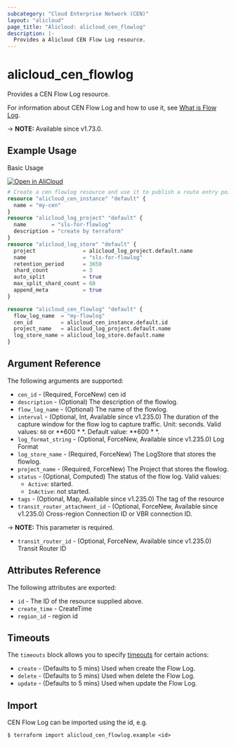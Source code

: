 ```yaml
---
subcategory: "Cloud Enterprise Network (CEN)"
layout: "alicloud"
page_title: "Alicloud: alicloud_cen_flowlog"
description: |-
  Provides a Alicloud CEN Flow Log resource.
---
```


# alicloud_cen_flowlog

Provides a CEN Flow Log resource.



For information about CEN Flow Log and how to use it, see [What is Flow Log](https://www.alibabacloud.com/help/en/cen/developer-reference/api-cbn-2017-09-12-createflowlog).

-> **NOTE:** Available since v1.73.0.

## Example Usage

Basic Usage

<div style="display: block;margin-bottom: 40px;"><div class="oics-button" style="float: right;position: absolute;margin-bottom: 10px;">
  <a href="https://api.aliyun.com/terraform?resource=alicloud_cen_flowlog&exampleId=efefd3ba-1366-1815-787a-eea6b0b57f21758b6048&activeTab=example&spm=docs.r.cen_flowlog.0.efefd3ba13&intl_lang=EN_US" target="_blank">
    <img alt="Open in AliCloud" src="https://img.alicdn.com/imgextra/i1/O1CN01hjjqXv1uYUlY56FyX_!!6000000006049-55-tps-254-36.svg" style="max-height: 44px; max-width: 100%;">
  </a>
</div></div>

```terraform
# Create a cen flowlog resource and use it to publish a route entry pointing to an ECS.
resource "alicloud_cen_instance" "default" {
  name = "my-cen"
}
resource "alicloud_log_project" "default" {
  name        = "sls-for-flowlog"
  description = "create by terraform"
}
resource "alicloud_log_store" "default" {
  project               = alicloud_log_project.default.name
  name                  = "sls-for-flowlog"
  retention_period      = 3650
  shard_count           = 3
  auto_split            = true
  max_split_shard_count = 60
  append_meta           = true
}

resource "alicloud_cen_flowlog" "default" {
  flow_log_name  = "my-flowlog"
  cen_id         = alicloud_cen_instance.default.id
  project_name   = alicloud_log_project.default.name
  log_store_name = alicloud_log_store.default.name
}
```

## Argument Reference

The following arguments are supported:
* `cen_id` - (Required, ForceNew) cen id
* `description` - (Optional) The description of the flowlog.
* `flow_log_name` - (Optional) The name of the flowlog.
* `interval` - (Optional, Int, Available since v1.235.0) The duration of the capture window for the flow log to capture traffic. Unit: seconds. Valid values: `60` or **600 * *. Default value: **600 * *.
* `log_format_string` - (Optional, ForceNew, Available since v1.235.0) Log Format
* `log_store_name` - (Required, ForceNew) The LogStore that stores the flowlog.
* `project_name` - (Required, ForceNew) The Project that stores the flowlog.
* `status` - (Optional, Computed) The status of the flow log. Valid values:
  - `Active`: started.
  - `InActive`: not started.
* `tags` - (Optional, Map, Available since v1.235.0) The tag of the resource
* `transit_router_attachment_id` - (Optional, ForceNew, Available since v1.235.0) Cross-region Connection ID or VBR connection ID.

-> **NOTE:**  This parameter is required.

* `transit_router_id` - (Optional, ForceNew, Available since v1.235.0) Transit Router ID

## Attributes Reference

The following attributes are exported:
* `id` - The ID of the resource supplied above.
* `create_time` - CreateTime
* `region_id` - region id

## Timeouts

The `timeouts` block allows you to specify [timeouts](https://developer.hashicorp.com/terraform/language/resources/syntax#operation-timeouts) for certain actions:
* `create` - (Defaults to 5 mins) Used when create the Flow Log.
* `delete` - (Defaults to 5 mins) Used when delete the Flow Log.
* `update` - (Defaults to 5 mins) Used when update the Flow Log.

## Import

CEN Flow Log can be imported using the id, e.g.

```shell
$ terraform import alicloud_cen_flowlog.example <id>
```